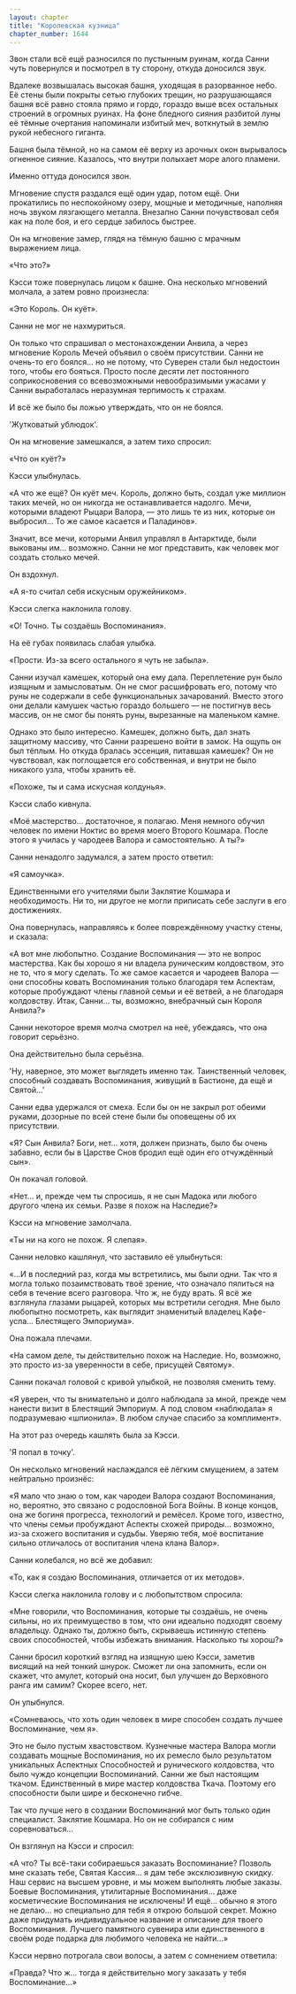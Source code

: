 ```yaml
---
layout: chapter
title: "Королевская кузница"
chapter_number: 1644
---
```




Звон стали всё ещё разносился по пустынным руинам, когда Санни чуть повернулся и посмотрел в ту сторону, откуда доносился звук.

Вдалеке возвышалась высокая башня, уходящая в разорванное небо. Её стены были покрыты сетью глубоких трещин, но разрушающаяся башня всё равно стояла прямо и гордо, гораздо выше всех остальных строений в огромных руинах. На фоне бледного сияния разбитой луны её тёмные очертания напоминали избитый меч, воткнутый в землю рукой небесного гиганта.

Башня была тёмной, но на самом её верху из арочных окон вырывалось огненное сияние. Казалось, что внутри полыхает море алого пламени.

Именно оттуда доносился звон.

Мгновение спустя раздался ещё один удар, потом ещё. Они прокатились по неспокойному озеру, мощные и методичные, наполняя ночь звуком лязгающего металла. Внезапно Санни почувствовал себя как на поле боя, и его сердце забилось быстрее.

Он на мгновение замер, глядя на тёмную башню с мрачным выражением лица.

«Что это?»

Кэсси тоже повернулась лицом к башне. Она несколько мгновений молчала, а затем ровно произнесла:

«Это Король. Он куёт».

Санни не мог не нахмуриться.

Он только что спрашивал о местонахождении Анвила, а через мгновение Король Мечей объявил о своём присутствии. Санни не очень-то его боялся... но не потому, что Суверен стали был недостоин того, чтобы его бояться. Просто после десяти лет постоянного соприкосновения со всевозможными невообразимыми ужасами у Санни выработалась неразумная терпимость к страхам.

И всё же было бы ложью утверждать, что он не боялся.

'Жутковатый ублюдок'.

Он на мгновение замешкался, а затем тихо спросил:

«Что он куёт?»

Кэсси улыбнулась.

«А что же ещё? Он куёт меч. Король, должно быть, создал уже миллион таких мечей, но он никогда не останавливается надолго. Мечи, которыми владеют Рыцари Валора, — это лишь те из них, которые он выбросил... То же самое касается и Паладинов».

Значит, все мечи, которыми Анвил управлял в Антарктиде, были выкованы им... возможно. Санни не мог представить, как человек мог создать столько мечей.

Он вздохнул.

«А я-то считал себя искусным оружейником».

Кэсси слегка наклонила голову.

«О! Точно. Ты создаёшь Воспоминания».

На её губах появилась слабая улыбка.

«Прости. Из-за всего остального я чуть не забыла».

Санни изучал камешек, который она ему дала. Переплетение рун было изящным и замысловатым. Он не смог расшифровать его, потому что руны не содержали в себе функциональных зачарований. Вместо этого они делали камушек частью гораздо большего — не постигнув весь массив, он не смог бы понять руны, вырезанные на маленьком камне.

Однако это было интересно. Камешек, должно быть, дал знать защитному массиву, что Санни разрешено войти в замок. На ощупь он был тёплым. Но откуда бралась эссенция, питавшая камешек? Он не чувствовал, как поглощается его собственная, и внутри не было никакого узла, чтобы хранить её.

«Похоже, ты и сама искусная колдунья».

Кэсси слабо кивнула.

«Моё мастерство... достаточное, я полагаю. Меня немного обучил человек по имени Ноктис во время моего Второго Кошмара. После этого я училась у чародеев Валора и самостоятельно. А ты?»

Санни ненадолго задумался, а затем просто ответил:

«Я самоучка».

Единственными его учителями были Заклятие Кошмара и необходимость. Ни то, ни другое не могли приписать себе заслуги в его достижениях.

Она повернулась, направляясь к более повреждённому участку стены, и сказала:

«А вот мне любопытно. Создание Воспоминания — это не вопрос мастерства. Как бы хорошо я ни владела руническим колдовством, это не то, что я могу сделать. То же самое касается и чародеев Валора — они способны ковать Воспоминания только благодаря тем Аспектам, которые пробуждают члены главной семьи и её ветвей, а не благодаря колдовству. Итак, Санни... ты, возможно, внебрачный сын Короля Анвила?»

Санни некоторое время молча смотрел на неё, убеждаясь, что она говорит серьёзно.

Она действительно была серьёзна.

'Ну, наверное, это может выглядеть именно так. Таинственный человек, способный создавать Воспоминания, живущий в Бастионе, да ещё и Святой...'

Санни едва удержался от смеха. Если бы он не закрыл рот обеими руками, дозорные по всей стене были бы оповещены об их присутствии.

«Я? Сын Анвила? Боги, нет... хотя, должен признать, было бы очень забавно, если бы в Царстве Снов бродил ещё один его отчуждённый сын».

Он покачал головой.

«Нет... и, прежде чем ты спросишь, я не сын Мадока или любого другого члена их семьи. Разве я похож на Наследие?»

Кэсси на мгновение замолчала.

«Ты ни на кого не похож. Я слепая».

Санни неловко кашлянул, что заставило её улыбнуться:

«...И в последний раз, когда мы встретились, мы были одни. Так что я могла только позаимствовать твоё зрение, что означало пялиться на себя в течение всего разговора. Что ж, не буду врать. Я всё же взглянула глазами рыцарей, которых мы встретили сегодня. Мне было любопытно посмотреть, как выглядит знаменитый владелец Кафе-усла... Блестящего Эмпориума».

Она пожала плечами.

«На самом деле, ты действительно похож на Наследие. Но, возможно, это просто из-за уверенности в себе, присущей Святому».

Санни покачал головой с кривой улыбкой, не позволяя сменить тему.

«Я уверен, что ты внимательно и долго наблюдала за мной, прежде чем нанести визит в Блестящий Эмпориум. А под словом «наблюдала» я подразумеваю «шпионила». В любом случае спасибо за комплимент».

На этот раз очередь кашлять была за Кэсси.

'Я попал в точку'.

Он несколько мгновений наслаждался её лёгким смущением, а затем нейтрально произнёс:

«Я мало что знаю о том, как чародеи Валора создают Воспоминания, но, вероятно, это связано с родословной Бога Войны. В конце концов, она же богиня прогресса, технологий и ремёсел. Кроме того, известно, что члены семьи пробуждают Аспекты схожей природы... возможно, из-за схожего воспитания и судьбы. Уверяю тебя, моё воспитание сильно отличалось от воспитания члена клана Валор».

Санни колебался, но всё же добавил:

«То, как я создаю Воспоминания, отличается от их методов».

Кэсси слегка наклонила голову и с любопытством спросила:

«Мне говорили, что Воспоминания, которые ты создаёшь, не очень сильны, но их преимущество в том, что они идеально подходят своему владельцу. Однако ты, должно быть, скрываешь истинную степень своих способностей, чтобы избежать внимания. Насколько ты хорош?»

Санни бросил короткий взгляд на изящную шею Кэсси, заметив висящий на ней тонкий шнурок. Сможет ли она запомнить, если он скажет, что амулет, который она носит, был улучшен до Верховного ранга им самим? Скорее всего, нет.

Он улыбнулся.

«Сомневаюсь, что хоть один человек в мире способен создать лучшее Воспоминание, чем я».

Это не было пустым хвастовством. Кузнечные мастера Валора могли создавать мощные Воспоминания, но их ремесло было результатом уникальных Аспектных Способностей и рунического колдовства, что было чуждо концепции Воспоминаний. Санни же был настоящим ткачом. Единственный в мире мастер колдовства Ткача. Поэтому его способности были шире и бесконечно гибче.

Так что лучше него в создании Воспоминаний мог быть только один специалист. Заклятие Кошмара. Но он не собирался с ним соревноваться...

Он взглянул на Кэсси и спросил:

«А что? Ты всё-таки собираешься заказать Воспоминание? Позволь мне сказать тебе, Святая Кассия... я дам тебе эксклюзивную скидку. Наш сервис на высшем уровне, и мы можем выполнять любые заказы. Боевые Воспоминания, утилитарные Воспоминания... даже косметические Воспоминания не исключены! И ещё... обычно я этого не делаю... но специально для тебя я открою большой секрет. Можно даже придумать индивидуальное название и описание для твоего Воспоминания. Лучшего памятного сувенира или единственного в своём роде подарка для любимого человека не найти...»

Кэсси нервно потрогала свои волосы, а затем с сомнением ответила:

«Правда? Что ж... тогда я действительно могу заказать у тебя Воспоминание...»

